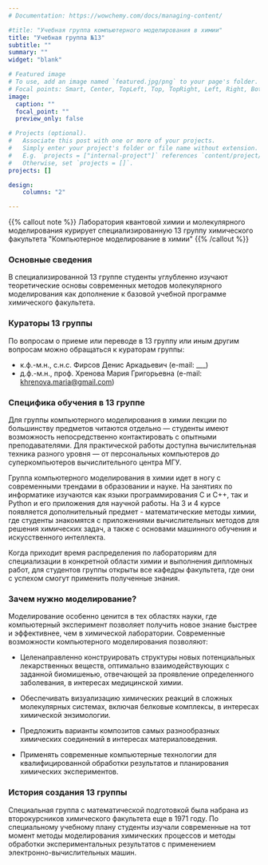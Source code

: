 ```yaml
---
# Documentation: https://wowchemy.com/docs/managing-content/

#title: "Учебная группа компьютерного моделирования в химии"
title: "Учебная группа №13"
subtitle: ""
summary: ""
widget: "blank"

# Featured image
# To use, add an image named `featured.jpg/png` to your page's folder.
# Focal points: Smart, Center, TopLeft, Top, TopRight, Left, Right, BottomLeft, Bottom, BottomRight.
image:
  caption: ""
  focal_point: ""
  preview_only: false

# Projects (optional).
#   Associate this post with one or more of your projects.
#   Simply enter your project's folder or file name without extension.
#   E.g. `projects = ["internal-project"]` references `content/project/deep-learning/index.md`.
#   Otherwise, set `projects = []`.
projects: []

design:
    columns: "2"

---
```


{{% callout note %}}
Лаборатория квантовой химии и молекулярного моделирования курирует специализированную 13 группу химического факультета "Компьютерное моделирование в химии"
{{% /callout %}}

### Основные сведения

В специализированной 13 группе студенты углубленно изучают теоретические основы современных методов молекулярного моделирования как дополнение к базовой учебной программе химического факультета. 



### Кураторы 13 группы

По вопросам о приеме или переводе в 13 группу или иным другим вопросам можно обращаться к кураторам группы:
 - к.ф.-м.н., с.н.с. Фирсов Денис Аркадьевич (e-mail: ___) 
 - д.ф.-м.н., проф. Хренова Мария Григорьевна (e-mail: khrenova.maria@gmail.com)



### Специфика обучения в 13 группе

Для группы компьютерного моделирования в химии лекции по большинству предметов читаются отдельно — студенты имеют возможность непосредственно контактировать с опытными преподавателями. Для практической работы доступна вычислительная техника разного уровня — от персональных компьютеров до суперкомпьютеров вычислительного центра МГУ. 

Группа компьютерного моделирования в химии идет в ногу с современными трендами в образовании и науке. На занятиях по информатике изучаются как языки программирования С и С++, так и Python и его приложения для научной работы. На 3 и 4 курсе появляется дополнительный предмет - математические методы химии, где студенты знакомятся с приложениями вычислительных методов для решения химических задач, а также с основами машинного обучения и искусственного интеллекта.

Когда приходит время распределения по лабораториям для специализации в конкретной области химии и выполнения дипломных работ, для студентов группы открыты все кафедры факультета, где они с успехом смогут применить полученные знания.



### Зачем нужно моделирование?
Моделирование особенно ценится в тех областях науки, где компьютерный эксперимент позволяет получить новое знание быстрее и эффективнее, чем в химической лаборатории. Современные возможности компьютерного моделирования позволяют:

 - Целенаправленно конструировать структуры новых потенциальных лекарственных веществ, оптимально взаимодействующих с заданной биомишенью, отвечающей за проявление определенного заболевания, в интересах медицинской химии.

 - Обеспечивать визуализацию химических реакций в сложных молекулярных системах, включая белковые комплексы, в интересах химической энзимологии.

 - Предложить варианты композитов самых разнообразных химических соединений в интересах материаловедения.

 - Применять современные компьютерные технологии для квалифицированной обработки результатов и планирования химических экспериментов.



### История создания 13 группы
Специальная группа с математической подготовкой была набрана из второкурсников химического факультета еще в 1971 году. По специальному учебному плану студенты изучали современные на тот момент методы моделирования химических процессов и методы обработки экспериментальных результатов с применением электронно-вычислительных машин.

